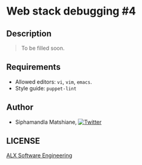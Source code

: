 # Web stack debugging #4

## Description
> To be filled soon.

## Requirements
- Allowed editors: `vi`, `vim`, `emacs`.
- Style guide: `puppet-lint`

## Author
* Siphamandla Matshiane, [![Twitter](https://www.google.com/url?sa=i&url=https%3A%2F%2Fuxwing.com%2Fx-social-media-logo-icon%2F&psig=AOvVaw1cCBF5JAvVkp_28qHk3CMN&ust=1710699656890000&source=images&cd=vfe&opi=89978449&ved=0CBMQjRxqFwoTCKjUkf2y-YQDFQAAAAAdAAAAABAE)](https://twitter.com/sbumatshiane916)

## LICENSE
[ALX Software Engineering](https://www.alxafrica.com/software-engineering/)
